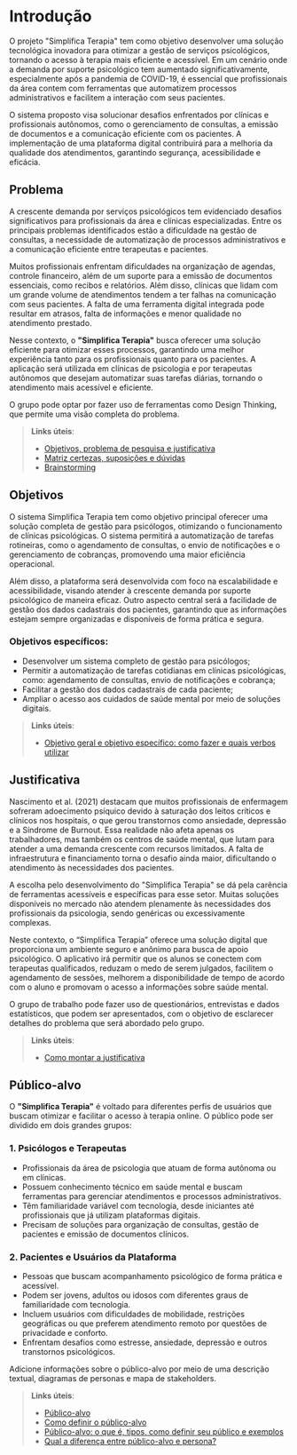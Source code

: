 # Introdução

<!--Texto descritivo com a visão geral do projeto abordado. Inclui o contexto, o problema, os objetivos, a justificativa e o público-alvo do projeto.-->

O projeto "Simplifica Terapia" tem como objetivo desenvolver uma solução tecnológica inovadora para otimizar a gestão de serviços psicológicos, tornando o acesso à terapia mais eficiente e acessível. Em um cenário onde a demanda por suporte psicológico tem aumentado significativamente, especialmente após a pandemia de COVID-19, é essencial que profissionais da área contem com ferramentas que automatizem processos administrativos e facilitem a interação com seus pacientes.

O sistema proposto visa solucionar desafios enfrentados por clínicas e profissionais autônomos, como o gerenciamento de consultas, a emissão de documentos e a comunicação eficiente com os pacientes. A implementação de uma plataforma digital contribuirá para a melhoria da qualidade dos atendimentos, garantindo segurança, acessibilidade e eficácia.



## Problema
A crescente demanda por serviços psicológicos tem evidenciado desafios significativos para profissionais da área e clínicas especializadas. Entre os principais problemas identificados estão a dificuldade na gestão de consultas, a necessidade de automatização de processos administrativos e a comunicação eficiente entre terapeutas e pacientes.

Muitos profissionais enfrentam dificuldades na organização de agendas, controle financeiro, além de um suporte para a emissão de documentos essenciais, como recibos e relatórios. Além disso, clínicas que lidam com um grande volume de atendimentos tendem a ter falhas na comunicação com seus pacientes. A falta de uma ferramenta digital integrada pode resultar em atrasos, falta de informações e menor qualidade no atendimento prestado.

Nesse contexto, o **"Simplifica Terapia"** busca oferecer uma solução eficiente para otimizar esses processos, garantindo uma melhor experiência tanto para os profissionais quanto para os pacientes. A aplicação será utilizada em clínicas de psicologia e por terapeutas autônomos que desejam automatizar suas tarefas diárias, tornando o atendimento mais acessível e eficiente.


O grupo pode optar por fazer uso de ferramentas como Design Thinking, que permite uma visão completa do problema.

> **Links úteis**:
> - [Objetivos, problema de pesquisa e justificativa](https://medium.com/@versioparole/objetivos-problema-de-pesquisa-e-justificativa-c98c8233b9c3)
> - [Matriz certezas, suposições e dúvidas](https://medium.com/educa%C3%A7%C3%A3o-fora-da-caixa/matriz-certezas-suposi%C3%A7%C3%B5es-e-d%C3%BAvidas-fa2263633655)
> - [Brainstorming](https://www.euax.com.br/2018/09/brainstorming/)

## Objetivos

O sistema Simplifica Terapia tem como objetivo principal oferecer uma solução completa de gestão para psicólogos, otimizando o funcionamento de clínicas psicológicas. O sistema permitirá a automatização de tarefas rotineiras, como o agendamento de consultas, o envio de notificações e o gerenciamento de cobranças, promovendo uma maior eficiência operacional.

Além disso, a plataforma será desenvolvida com foco na escalabilidade e acessibilidade, visando atender à crescente demanda por suporte psicológico de maneira eficaz. Outro aspecto central será a facilidade de gestão dos dados cadastrais dos pacientes, garantindo que as informações estejam sempre organizadas e disponíveis de forma prática e segura.


### Objetivos específicos:

- Desenvolver um sistema completo de gestão para psicólogos;
- Permitir a automatização de tarefas cotidianas em clínicas psicológicas, como: agendamento de consultas, envio de notificações e cobrança;
- Facilitar a gestão dos dados cadastrais de cada paciente;
- Ampliar o acesso aos cuidados de saúde mental por meio de soluções digitais.

 
> **Links úteis**:
> - [Objetivo geral e objetivo específico: como fazer e quais verbos utilizar](https://blog.mettzer.com/diferenca-entre-objetivo-geral-e-objetivo-especifico/)


## Justificativa

Nascimento et al. (2021) destacam que muitos profissionais de enfermagem sofreram adoecimento psíquico devido à saturação dos leitos críticos e clínicos nos hospitais, o que gerou transtornos como ansiedade, depressão e a Síndrome de Burnout. Essa realidade não afeta apenas os trabalhadores, mas também os centros de saúde mental, que lutam para atender a uma demanda crescente com recursos limitados. A falta de infraestrutura e financiamento torna o desafio ainda maior, dificultando o atendimento às necessidades dos pacientes.

A escolha pelo desenvolvimento do "Simplifica Terapia" se dá pela carência de ferramentas acessíveis e específicas para esse setor. Muitas soluções disponíveis no mercado não atendem plenamente às necessidades dos profissionais da psicologia, sendo genéricas ou excessivamente complexas.

Neste contexto, o “Simplifica Terapia” oferece uma solução digital que proporciona um ambiente seguro e anônimo para busca de apoio psicológico. O aplicativo irá permitir que os alunos se conectem com terapeutas qualificados, reduzam o medo de serem julgados, facilitem o agendamento de sessões, melhorem a disponibilidade de tempo de acordo com o aluno e promovam o acesso a informações sobre saúde mental.


O grupo de trabalho pode fazer uso de questionários, entrevistas e dados estatísticos, que podem ser apresentados, com o objetivo de esclarecer detalhes do problema que será abordado pelo grupo.

> **Links úteis**:
> - [Como montar a justificativa](https://guiadamonografia.com.br/como-montar-justificativa-do-tcc/)

## Público-alvo

O **"Simplifica Terapia"** é voltado para diferentes perfis de usuários que buscam otimizar e facilitar o acesso à terapia online. O público pode ser dividido em dois grandes grupos:

### 1. Psicólogos e Terapeutas
- Profissionais da área de psicologia que atuam de forma autônoma ou em clínicas.
- Possuem conhecimento técnico em saúde mental e buscam ferramentas para gerenciar atendimentos e processos administrativos.
- Têm familiaridade variável com tecnologia, desde iniciantes até profissionais que já utilizam plataformas digitais.
- Precisam de soluções para organização de consultas, gestão de pacientes e emissão de documentos clínicos.

### 2. Pacientes e Usuários da Plataforma
- Pessoas que buscam acompanhamento psicológico de forma prática e acessível.
- Podem ser jovens, adultos ou idosos com diferentes graus de familiaridade com tecnologia.
- Incluem usuários com dificuldades de mobilidade, restrições geográficas ou que preferem atendimento remoto por questões de privacidade e conforto.
- Enfrentam desafios como estresse, ansiedade, depressão e outros transtornos psicológicos.



Adicione informações sobre o público-alvo por meio de uma descrição textual, diagramas de personas e mapa de stakeholders.

> **Links úteis**:
> - [Público-alvo](https://blog.hotmart.com/pt-br/publico-alvo/)
> - [Como definir o público-alvo](https://exame.com/pme/5-dicas-essenciais-para-definir-o-publico-alvo-do-seu-negocio/)
> - [Público-alvo: o que é, tipos, como definir seu público e exemplos](https://klickpages.com.br/blog/publico-alvo-o-que-e/)
> - [Qual a diferença entre público-alvo e persona?](https://rockcontent.com/blog/diferenca-publico-alvo-e-persona/)
